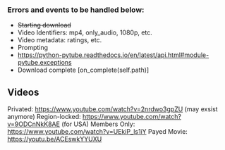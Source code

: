 ### Errors and events to be handled below:
- ~~Starting download~~
- Video Identifiers: mp4, only_audio, 1080p, etc.
- Video metadata: ratings, etc.
- Prompting
- https://python-pytube.readthedocs.io/en/latest/api.html#module-pytube.exceptions
- Download complete [on_complete(self.path)]


## Videos
Privated: https://www.youtube.com/watch?v=2nrdwo3gpZU (may exsist anymore)
Region-locked: https://www.youtube.com/watch?v=9ODCnNkK8AE (for USA)
Members Only: https://www.youtube.com/watch?v=UEkiP_ls1iY
Payed Movie: https://youtu.be/ACEswkYYUXU
